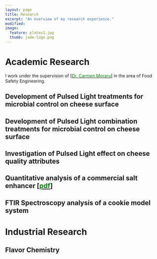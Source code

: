 ```yaml
---
layout: page
title: Research
excerpt: "An overview of my research experience."
modified: 
image: 
  feature: plates1.jpg
  thumb: jade-logo.png
---
```


# Academic Research
 
I work under the supervision of [[<span style="color:green">Dr. Carmen Moraru</span>](http://blogs.cornell.edu/morarulab/)] in the area of Food Safety Engineering.

## Development of Pulsed Light treatments for microbial control on cheese surface

## Development of Pulsed Light combination treatments for microbial control on cheese surface

## Investigation of Pulsed Light effect on cheese quality attributes

## Quantitative analysis of a commercial salt enhancer [[<span style="color:green">pdf</span>](https://dl.dropboxusercontent.com/u/51364198/Research%20Report_Jade%20Proulx.pdf)]

## FTIR Spectroscopy analysis of a cookie model system

# Industrial Research

## Flavor Chemistry
